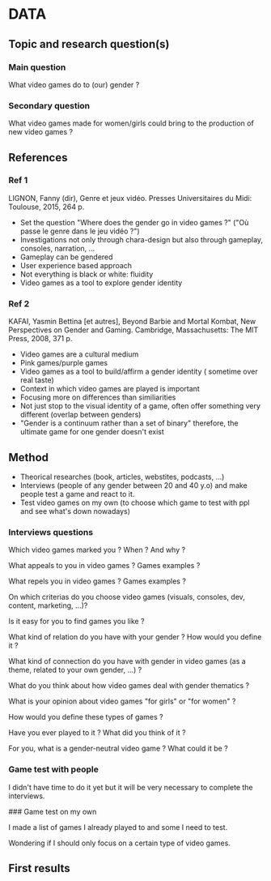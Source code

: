 # DATA

## Topic and research question(s)

### Main question

What video games do to (our) gender ?

### Secondary question

What video games made for women/girls could bring to
the production of new video games ?

## References

### Ref 1

LIGNON, Fanny (dir), Genre et jeux vidéo. Presses Universitaires du Midi: Toulouse, 2015, 264 p.

- Set the question "Where does the gender go in video games ?" ("Où passe le genre dans le jeu vidéo ?")
- Investigations not only through chara-design but also through gameplay, consoles, narration, ...
- Gameplay can be gendered
- User experience based approach
- Not everything is black or white: fluidity
- Video games as a tool to explore gender identity

### Ref 2

KAFAI, Yasmin Bettina [et autres], Beyond Barbie and Mortal Kombat, New Perspectives on Gender and Gaming. Cambridge, Massachusetts: The MIT Press, 2008, 371 p.

- Video games are a cultural medium
- Pink games/purple games
- Video games as a tool to build/affirm a gender identity ( sometime over real taste)
- Context in which video games are played is important
- Focusing more on differences than similiarities
- Not just stop to the visual identity of a game, often offer something very different (overlap between genders)
- "Gender is a continuum rather than a set of binary" therefore, the ultimate game for one gender doesn't exist

## Method

- Theorical researches (book, articles, webstites, podcasts, ...)
- Interviews (people of any gender between 20 and 40 y.o) and make people test a game and react to it.
- Test video games on my own (to choose which game to test with ppl and see what's down nowadays)

### Interviews questions

Which video games marked you ? When ? And why ?

What appeals to you in video games ? Games examples ?

What repels you in video games ? Games examples ?

On which criterias do you choose video games (visuals, consoles, dev, content, marketing, ...)?

Is it easy for you to find games you like ?

What kind of relation do you have with your gender ? How would you define it ?

What kind of connection do you have with gender in video games (as a theme, related to your own gender, …) ?

What do you think about how video games deal with gender thematics ?

What is your opinion about video games "for girls" or "for women" ?

How would you define these types of games ?

Have you ever played to it ? What did you think of it ?

For you, what is a gender-neutral video game ? What could it be ?

### Game test with people

I didn't have time to do it yet but it will be very necessary to complete the interviews.

### Game test on my own

I made a list of games I already played to and some I need to test.

Wondering if I should only focus on a certain type of video games.

## First results
